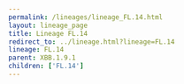 ```yaml
---
permalink: /lineages/lineage_FL.14.html
layout: lineage_page
title: Lineage FL.14
redirect_to: ../lineage.html?lineage=FL.14
lineage: FL.14
parent: XBB.1.9.1
children: ['FL.14']
---
```

